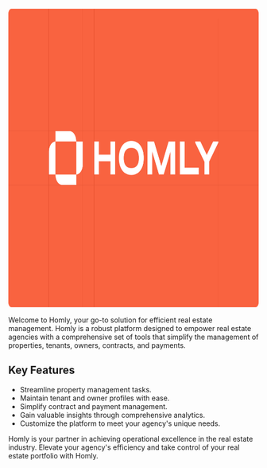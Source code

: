 <p align="center">
  <img src="https://github.com/Homly-Co/.github/blob/main/img/homly.png" width="900" height="600" alt="Homly - Real State Management" />
</p>

Welcome to Homly, your go-to solution for efficient real estate management. Homly is a robust platform designed to empower real estate agencies with a comprehensive set of tools that simplify the management of properties, tenants, owners, contracts, and payments.

## Key Features

- Streamline property management tasks.
- Maintain tenant and owner profiles with ease.
- Simplify contract and payment management.
- Gain valuable insights through comprehensive analytics.
- Customize the platform to meet your agency's unique needs.

Homly is your partner in achieving operational excellence in the real estate industry. Elevate your agency's efficiency and take control of your real estate portfolio with Homly.
